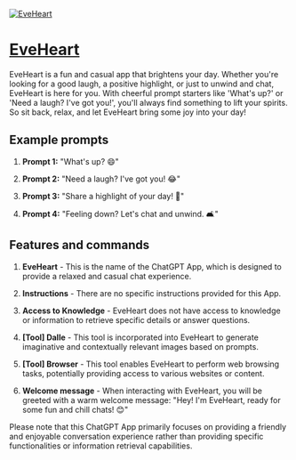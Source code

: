 [![EveHeart](https://files.oaiusercontent.com/file-a0ohdQbBDrZWGhl0yrcHcbgq?se=2123-10-19T01%3A36%3A00Z&sp=r&sv=2021-08-06&sr=b&rscc=max-age%3D31536000%2C%20immutable&rscd=attachment%3B%20filename%3Dd2da977e-752e-48ea-bd51-d04a4376b6d9.png&sig=hJO6bRsE8McDRdLOKIe2h/RKlmM8Vd489%2B6VcwSbBhg%3D)](https://chat.openai.com/g/g-lVAK8D7Kj-eveheart)

# [EveHeart](https://chat.openai.com/g/g-lVAK8D7Kj-eveheart)

EveHeart is a fun and casual app that brightens your day. Whether you're looking for a good laugh, a positive highlight, or just to unwind and chat, EveHeart is here for you. With cheerful prompt starters like 'What's up?' or 'Need a laugh? I've got you!', you'll always find something to lift your spirits. So sit back, relax, and let EveHeart bring some joy into your day!

## Example prompts

1. **Prompt 1:** "What's up? 😄"

2. **Prompt 2:** "Need a laugh? I've got you! 😂"

3. **Prompt 3:** "Share a highlight of your day! 🌟"

4. **Prompt 4:** "Feeling down? Let's chat and unwind. 🛋️"


## Features and commands

1. **EveHeart** - This is the name of the ChatGPT App, which is designed to provide a relaxed and casual chat experience.

2. **Instructions** - There are no specific instructions provided for this App.

3. **Access to Knowledge** - EveHeart does not have access to knowledge or information to retrieve specific details or answer questions.

4. **[Tool] Dalle** - This tool is incorporated into EveHeart to generate imaginative and contextually relevant images based on prompts.

5. **[Tool] Browser** - This tool enables EveHeart to perform web browsing tasks, potentially providing access to various websites or content.

6. **Welcome message** - When interacting with EveHeart, you will be greeted with a warm welcome message: "Hey! I'm EveHeart, ready for some fun and chill chats! 😊"

Please note that this ChatGPT App primarily focuses on providing a friendly and enjoyable conversation experience rather than providing specific functionalities or information retrieval capabilities.